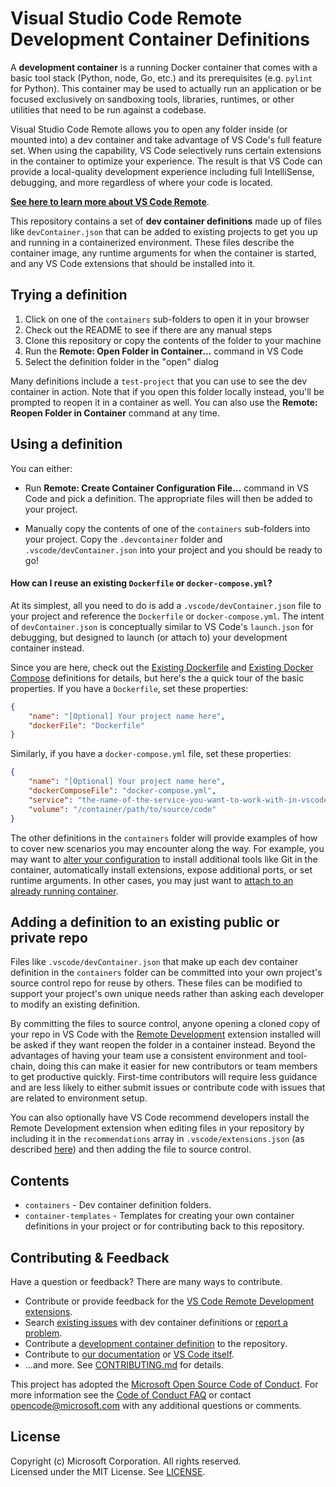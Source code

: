 # Visual Studio Code Remote Development Container Definitions

A **development container** is a running Docker container that comes with a basic tool stack (Python, node, Go, etc.) and its prerequisites (e.g. `pylint` for Python). This container may be used to actually run an application or be focused exclusively on sandboxing tools, libraries, runtimes, or other utilities that need to be run against a codebase.

Visual Studio Code Remote allows you to open any folder inside (or mounted into) a dev container and take advantage of VS Code's full feature set. When using the capability, VS Code selectively runs certain extensions in the container to optimize your experience. The result is that VS Code can provide a local-quality development experience including full IntelliSense, debugging, and more regardless of where your code is located. 

**[See here to learn more about VS Code Remote](https://aka.ms/vscode-remote/docker)**.

This repository contains a set of **dev container definitions** made up of files like `devContainer.json` that can be added to existing projects to get you up and running in a containerized environment. These files describe the container image, any runtime arguments for when the container is started, and any VS Code extensions that should be installed into it.

## Trying a definition

1. Click on one of the `containers` sub-folders to open it in your browser
2. Check out the README to see if there are any manual steps
3. Clone this repository or copy the contents of the folder to your machine
4. Run the **Remote: Open Folder in Container...** command in VS Code
5. Select the definition folder in the "open" dialog

Many definitions include a `test-project` that you can use to see the dev container in action. Note that if you open this folder locally instead, you'll be prompted to reopen it in a container as well. You can also use the **Remote: Reopen Folder in Container** command at any time.

## Using a definition

You can either:

- Run **Remote: Create Container Configuration File...** command in VS Code and pick a definition. The appropriate files will then be added to your project.

- Manually copy the contents of one of the `containers` sub-folders into your project. Copy the `.devcontainer` folder and `.vscode/devContainer.json` into your project and you should be ready to go!

#### How can I reuse an existing `Dockerfile` or `docker-compose.yml`?

At its simplest, all you need to do is add a `.vscode/devContainer.json` file to your project and reference the `Dockerfile` or `docker-compose.yml`. The intent of `devContainer.json` is conceptually similar to VS Code's `launch.json` for debugging, but designed to launch (or attach to) your development container instead.

Since you are here, check out the [Existing Dockerfile](containers/docker-existing-dockerfile) and [Existing Docker Compose](containers/docker-existing-docker-compose) definitions for details, but here's the a quick tour of the basic properties. If you have a `Dockerfile`, set these properties:

```json
{
    "name": "[Optional] Your project name here",
    "dockerFile": "Dockerfile"
}
```

Similarly, if you have a `docker-compose.yml` file, set these properties:

```json
{
    "name": "[Optional] Your project name here",
    "dockerComposeFile": "docker-compose.yml",
    "service": "the-name-of-the-service-you-want-to-work-with-in-vscode",
    "volume": "/container/path/to/source/code"
}
```

The other definitions in the `containers` folder will provide examples of how to cover new scenarios you may encounter along the way. For example, you may want to [alter your configuration](https://aka.ms/vscode-remote/docker/folder-setup) to install additional tools like Git in the container, automatically install extensions, expose additional ports, or set runtime arguments. In other cases, you may just want to [attach to an already running container](https://aka.ms/vscode-remote/docker/attach). 

## Adding a definition to an existing public or private repo

Files like `.vscode/devContainer.json` that make up each dev container definition in the `containers` folder can be committed into your own project's source control repo for reuse by others. These files can be modified to support your project's own unique needs rather than asking each developer to modify an existing definition.

By committing the files to source control, anyone opening a cloned copy of your repo in VS Code with the [Remote Development](https://aka.ms/vscode-remote/download/extension) extension installed will be asked if they want reopen the folder in a container instead. Beyond the advantages of having your team use a consistent environment and tool-chain, doing this can make it easier for new contributors or team members to get productive quickly. First-time contributors will require less guidance and are less likely to either submit issues or contribute code with issues that are related to environment setup.

You can also optionally have VS Code recommend developers install the Remote Development extension when editing files in your repository by including it in the `recommendations` array in `.vscode/extensions.json` (as described [here](https://code.visualstudio.com/docs/editor/extension-gallery#_workspace-recommended-extensions)) and then adding the file to source control.

## Contents

- `containers` - Dev container definition folders. 
- `container-templates` - Templates for creating your own container definitions in your project or for contributing back to this repository.

## Contributing & Feedback

Have a question or feedback? There are many ways to contribute.

- Contribute or provide feedback for the [VS Code Remote Development extensions](https://github.com/Microsoft/vscode-remote-release/CONTRIBUTING.md).
- Search [existing issues](https://github.com/Microsoft/vscode-dev-containers/issues) with dev container definitions or [report a problem](https://github.com/Microsoft/vscode-dev-containers/issues/new).
- Contribute a [development container definition](CONTRIBUTING.md#contributing-dev-container-definitions) to the repository.
- Contribute to [our documentation](https://github.com/Microsoft/vscode-docs) or [VS Code itself](https://github.com/Microsoft/vscode).
- ...and more. See [CONTRIBUTING.md](CONTRIBUTING.md) for details.

This project has adopted the [Microsoft Open Source Code of Conduct](https://opensource.microsoft.com/codeofconduct/).
For more information see the [Code of Conduct FAQ](https://opensource.microsoft.com/codeofconduct/faq/) or
contact [opencode@microsoft.com](mailto:opencode@microsoft.com) with any additional questions or comments.

## License

Copyright (c) Microsoft Corporation. All rights reserved. <br />
Licensed under the MIT License. See [LICENSE](LICENSE). 
